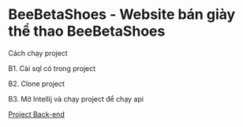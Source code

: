 <h1>BeeBetaShoes - Website bán giày thể thao BeeBetaShoes</h1>
<p>Cách chạy project</p>
<p>B1. Cài sql có trong project</p>
<p>B2. Clone project</p>
<p>B3. Mở Intellij và chạy project để chạy api</p>


<a href="https://github.com/han3zzz/BeeBetaShoes_FE"> Project Back-end </a>
